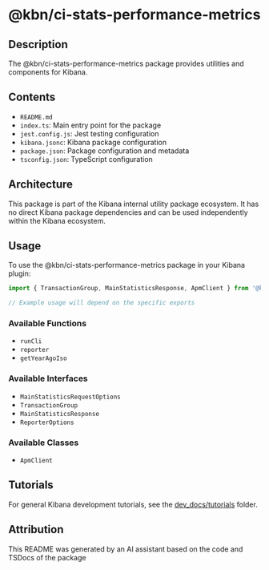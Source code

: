 # @kbn/ci-stats-performance-metrics

## Description
The @kbn/ci-stats-performance-metrics package provides utilities and components for Kibana.

## Contents
- `README.md`
- `index.ts`: Main entry point for the package
- `jest.config.js`: Jest testing configuration
- `kibana.jsonc`: Kibana package configuration
- `package.json`: Package configuration and metadata
- `tsconfig.json`: TypeScript configuration

## Architecture

This package is part of the Kibana internal utility package ecosystem. It has no direct Kibana package dependencies and can be used independently within the Kibana ecosystem.
## Usage

To use the @kbn/ci-stats-performance-metrics package in your Kibana plugin:

```typescript
import { TransactionGroup, MainStatisticsResponse, ApmClient } from '@kbn/ci-stats-performance-metrics';

// Example usage will depend on the specific exports
```

### Available Functions
- `runCli`
- `reporter`
- `getYearAgoIso`

### Available Interfaces
- `MainStatisticsRequestOptions`
- `TransactionGroup`
- `MainStatisticsResponse`
- `ReporterOptions`

### Available Classes
- `ApmClient`
## Tutorials

For general Kibana development tutorials, see the [dev_docs/tutorials](./dev_docs/tutorials) folder.

## Attribution
This README was generated by an AI assistant based on the code and TSDocs of the package
